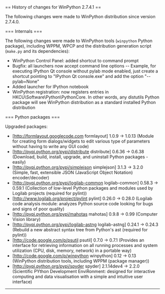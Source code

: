 ﻿== History of changes for WinPython 2.7.4.1 ==

The following changes were made to WinPython distribution since version 2.7.4.0.

=== Internals ===

The following changes were made to WinPython tools (`winpython` Python package), including WPPM, WPCP and the distribution generation script (`make.py` and its dependencies):
  * WinPython Control Panel: added shortcut to command prompt
  * Bugfix: all launchers now accept command line options -- Example, for executing IPython Qt console without pylab mode enabled, just create a shortcut pointing to "IPython Qt console.exe" and add the option "--pylab=None"
  * Added launcher for IPython notebook
  * WinPython registration: now registers entries in HKCU\Software\Python\PythonCore. In other words, any distutils Python package will see WinPython distribution as a standard installed Python distribution

=== Python packages ===

Upgraded packages:

  * [http://formlayout.googlecode.com formlayout] 1.0.9 → 1.0.13 (Module for creating form dialogs/widgets to edit various type of parameters without having to write any GUI code)
  * [http://pypi.python.org/pypi/distribute distribute] 0.6.36 → 0.6.38 (Download, build, install, upgrade, and uninstall Python packages - easily)
  * [http://pypi.python.org/pypi/simplejson simplejson] 3.1.3 → 3.2.0 (Simple, fast, extensible JSON (JavaScript Object Notation) encoder/decoder)
  * [http://pypi.python.org/pypi/logilab-common logilab-common] 0.58.3 → 0.59.1 (Collection of low-level Python packages and modules used by Logilab projects (required for pylint))
  * [http://www.logilab.org/project/pylint pylint] 0.26.0 → 0.28.0 (Logilab code analysis module: analyzes Python source code looking for bugs and signs of poor quality)
  * [http://pypi.python.org/pypi/mahotas mahotas] 0.9.8 → 0.99 (Computer Vision library)
  * [http://pypi.python.org/pypi/logilab-astng logilab-astng] 0.24.1 → 0.24.3 (Rebuild a new abstract syntax tree from Python's ast (required for pylint))
  * [http://code.google.com/p/psutil psutil] 0.7.0 → 0.7.1 (Provides an interface for retrieving information on all running processes and system utilization (CPU, disk, memory, network) in a portable way)
  * [http://code.google.com/p/winpython winpython] 0.12 → 0.13 (WinPython distribution tools, including WPPM (package manager))
  * [http://pypi.python.org/pypi/spyder spyder] 2.1.14dev4 → 2.2.0 (Scientific PYthon Development EnviRonment: designed for interactive computing and data visualisation with a simple and intuitive user interface)

----
